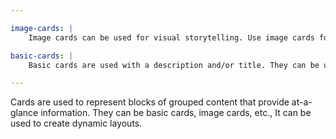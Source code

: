 ```yaml
---

image-cards: |
    Image cards can be used for visual storytelling. Use image cards for recommended, trending, social-media, product selection selections, urging the user to take action and follow the visual flow.

basic-cards: |
    Basic cards are used with a description and/or title. They can be used in product pages to provide a brief description pf the product.

---
```

Cards are used to represent blocks of grouped content that provide at-a-glance information. They can be basic cards, image cards, etc., It can be used to create dynamic layouts.
